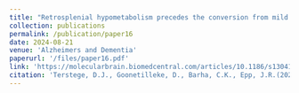 ```yaml
---
title: "Retrosplenial hypometabolism precedes the conversion from mild cognitive impairment to Alzheimer's disease."
collection: publications
permalink: /publication/paper16 
date: 2024-08-21
venue: 'Alzheimers and Dementia'
paperurl: '/files/paper16.pdf'
link: 'https://molecularbrain.biomedcentral.com/articles/10.1186/s13041-024-01138-x'
citation: 'Terstege, D.J., Goonetilleke, D., Barha, C.K., Epp, J.R.(2024). &quot;Running-induced neurogenesis reduces CA1 perineuronal net density without substantial temporal delay.&quot; <i>Molecular Brain</i>.'
---
```

